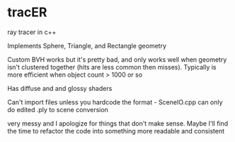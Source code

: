 # tracER
ray tracer in c++


Implements Sphere, Triangle, and Rectangle geometry

Custom BVH works but it's pretty bad, and only works well when geometry isn't clustered together (hits are less common then misses). Typically is more efficient when object count > 1000 or so

Has diffuse and and glossy shaders

Can't import files unless you hardcode the format - SceneIO.cpp can only do edited .ply to scene conversion

very messy and I apologize for things that don't make sense. Maybe I'll find the time to refactor the code into something more readable and consistent
